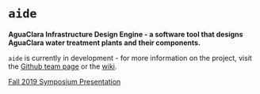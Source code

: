 # `aide`

**AguaClara Infrastructure Design Engine - a software tool that designs AguaClara water treatment plants and their components.**

`aide` is currently in development - for more information on the project, visit the [Github team page](https://github.com/orgs/AguaClara/teams/aide) or the [wiki](https://github.com/AguaClara/aide/wiki).

[Fall 2019 Symposium Presentation](https://docs.google.com/presentation/d/1nF9hIZp0Bd2qinIZYu6p0Y558A9Iq8_cfcvENVJWH8A/edit#slide=id.g346a079b2f_0_0)
